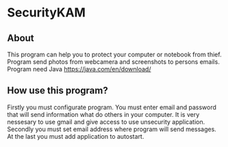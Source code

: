 # SecurityKAM
## About
This program can help you to protect your computer or notebook from thief. Program send photos from webcamera and screenshots to persons emails.
Program need Java https://java.com/en/download/
## How use this program?
Firstly you must configurate program. You must enter email and password that will send information what do others in your computer. It is very nessesary to use gmail and give access to use unsecurity application.
Secondly you must set email address where program will send messages.
At the last you must add application to autostart.
